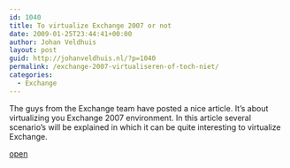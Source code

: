 ```yaml
---
id: 1040
title: To virtualize Exchange 2007 or not
date: 2009-01-25T23:44:41+00:00
author: Johan Veldhuis
layout: post
guid: http://johanveldhuis.nl/?p=1040
permalink: /exchange-2007-virtualiseren-of-toch-niet/
categories:
  - Exchange
---
```

The guys from the Exchange team have posted a nice article. It&#8217;s about virtualizing you Exchange 2007 environment. In this article several scenario&#8217;s will be explained in which it can be quite interesting to virtualize Exchange.

<a href="http://msexchangeteam.com/archive/2009/01/22/450463.aspx" target="_blank">open</a>